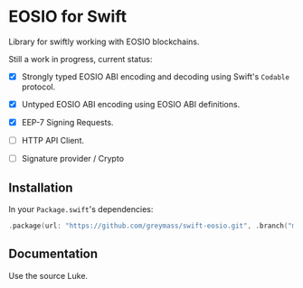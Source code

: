 EOSIO for Swift
===============

Library for swiftly working with EOSIO blockchains.

Still a work in progress, current status:

 - [x] Strongly typed EOSIO ABI encoding and decoding using Swift's `Codable` protocol.
 - [x] Untyped EOSIO ABI encoding using EOSIO ABI definitions.
 - [x] EEP-7 Signing Requests.
 - [ ] HTTP API Client.
 - [ ] Signature provider / Crypto


Installation
------------

In your `Package.swift`'s dependencies:

```swift
.package(url: "https://github.com/greymass/swift-eosio.git", .branch("master")),
```


Documentation
-------------

Use the source Luke.
